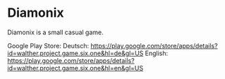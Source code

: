 # Diamonix

Diamonix is a small casual game.

Google Play Store:
Deutsch: https://play.google.com/store/apps/details?id=walther.project.game.six.one&hl=de&gl=US
English: https://play.google.com/store/apps/details?id=walther.project.game.six.one&hl=en&gl=US
